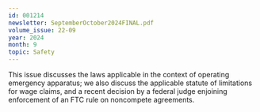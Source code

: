 ```yaml
---
id: 001214
newsletter: SeptemberOctober2024FINAL.pdf
volume_issue: 22-09
year: 2024
month: 9
topic: Safety
---
```


This issue discusses the laws applicable in the context of operating emergency apparatus; we also discuss the applicable statute of limitations for wage claims, and a recent decision by a federal judge enjoining enforcement of an FTC rule on noncompete agreements.
